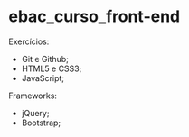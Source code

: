 # ebac_curso_front-end
Exercícios:
- Git e Github;
- HTML5 e CSS3;
- JavaScript;

Frameworks:
- jQuery;
- Bootstrap;
